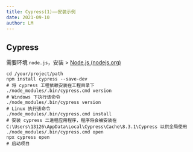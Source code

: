 ```yaml
---
title: Cypress(1)——安装示例
date: 2021-09-10
author: LM
---
```


## Cypress

需要环境 `node.js`，安装 > [Node.js (nodejs.org)](https://nodejs.org/zh-cn/)

```shell
cd /your/project/path
npm install cypress --save-dev
# 将 cypress 工程依赖安装在工程目录下
./node_modules/.bin/cypress.cmd version
# Windows 下执行该命令
./node_modules/.bin/cypress version
# Linux 执行该命令
./node_modules/.bin/cypress.cmd install
# 安装 cypress 二进程应用程序，程序将会被安装在  C:\Users\13126\AppData\Local\Cypress\Cache\8.3.1\Cypress 以供全局使用
./node_modules/.bin/cypress.cmd open
npx cypress open
# 启动项目
```

